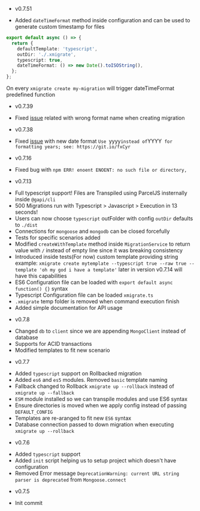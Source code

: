 - v0.7.51

* Added `dateTimeFormat` method inside configuration and can be used to generate custom timestamp for files

```ts
export default async () => {
  return {
    defaultTemplate: 'typescript',
    outDir: './.xmigrate',
    typescript: true,
    dateTimeFormat: () => new Date().toISOString(),
  };
};
```

On every `xmigrate create my-migration` will trigger dateTimeFormat predefined function

- v0.7.39

* Fixed [issue](https://github.com/rxdi/xmigrate/issues/8) related with wrong format name when creating migration

- v0.7.38

* Fixed [issue](https://github.com/rxdi/xmigrate/issues/7) with new date format `Use `yyyy`instead of`YYYY` for formatting years; see: https://git.io/fxCyr`

- v0.7.16

* Fixed bug with `npm ERR! enoent ENOENT: no such file or directory,`

- v0.7.13

* Full typescript support! Files are Transpiled using ParcelJS insternally inside `@gapi/cli`
* 500 Migrations run with Typescript > Javascript > Execution in 13 seconds!
* Users can now choose `typescript` outFolder with config `outDir` defaults to `./dist`
* Connections for `mongoose` and `mongodb` can be closed forcefully
* Tests for specific scenarios added
* Modified `createWithTemplate` method inside `MigrationService` to return value with `/` instead of empty line since it was breaking consistency
* Introduced inside tests(For now) custom template providing string example: `xmigrate create mytemplate --typescript true --raw true --template 'oh my god i have a template'` later in version v0.7.14 will have this capabilities
* ES6 Configuration file can be loaded with `export default async function() {}` syntax
* Typescript Configuration file can be loaded `xmigrate.ts`
* `.xmigrate` temp folder is removed when command execution finish
* Added simple documentation for API usage

- v0.7.8

* Changed `db` to `client` since we are appending `MongoClient` instead of database
* Supports for ACID transactions
* Modified templates to fit new scenario

- v0.7.7

* Added `typescript` support on Rollbacked migration
* Added `es6` and `es5` modules. Removed `basic` template naming
* Fallback changed to Rollback `xmigrate up --rollback` instead of `xmigrate up --fallback`
* `ESM` module installed so we can transpile modules and use ES6 syntax
* Ensure directories is moved when we apply config instead of passing `DEFAULT_CONFIG`
* Templates are re-aranged to fit new `ES6` syntax
* Database connection passed to down migration when executing `xmigrate up --rollback`

- v0.7.6

* Added `typescript` support
* Added `init` script helping us to setup project which doesn't have configuration
* Removed Error message `DeprecationWarning: current URL string parser is deprecated` from `Mongoose.connect`

- v0.7.5

* Init commit
